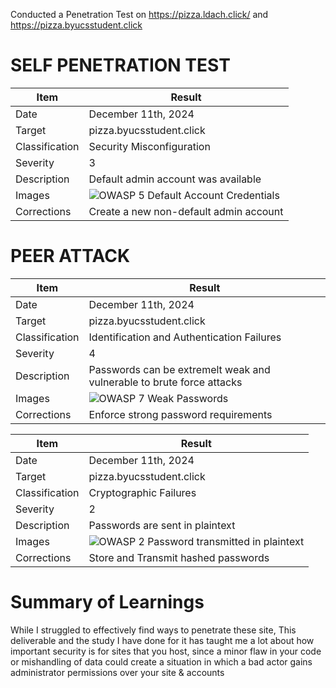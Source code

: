 Conducted a Penetration Test on https://pizza.ldach.click/ and https://pizza.byucsstudent.click


# SELF PENETRATION TEST

| Item           | Result                                                                         |
| -------------- | ------------------------------------------------------------------------------ |
| Date           | December 11th, 2024                                                                 |
| Target         | pizza.byucsstudent.click                                                       |
| Classification | Security Misconfiguration                                                                   |
| Severity       |  3                                                                            |
| Description    | Default admin account was available                |
| Images         |![OWASP 5 Default Account Credentials](https://github.com/user-attachments/assets/09ef6297-cafb-43d7-aaf9-869bc806b5b2)
| Corrections    | Create a new non-default admin account                                                        |



# PEER ATTACK

| Item           | Result                                                                         |
| -------------- | ------------------------------------------------------------------------------ |
| Date           | December 11th, 2024                                                                 
| Target         | pizza.byucsstudent.click                                                       |
| Classification | Identification and Authentication Failures                                                                     |
| Severity       | 4                                                                             |
| Description    | Passwords can be extremelt weak and vulnerable to brute force attacks                |
| Images         | ![OWASP 7 Weak Passwords](https://github.com/user-attachments/assets/1af1b06a-c0c2-4a4c-a050-67d70b4d0ca7) |
| Corrections    | Enforce strong password requirements                                                          |


| Item           | Result                                                                         |
| -------------- | ------------------------------------------------------------------------------ |
| Date           | December 11th, 2024                                                                |
| Target         | pizza.byucsstudent.click                                                       |
| Classification | 	Cryptographic Failures                                                                      |
| Severity       | 2                                                                              |
| Description    | Passwords are sent in plaintext
| Images         |![OWASP 2 Password transmitted in plaintext](https://github.com/user-attachments/assets/393d5687-91ed-49c1-94f4-3b89b236d994)
| Corrections    | Store and Transmit hashed passwords                                                         |



# Summary of Learnings

While I struggled to effectively find ways to penetrate these site, This deliverable and the study I have done for it has taught me a lot about how important security is for sites that you host, since a minor flaw in your code or mishandling of data could create a situation in which a bad actor gains administrator permissions over your site & accounts


